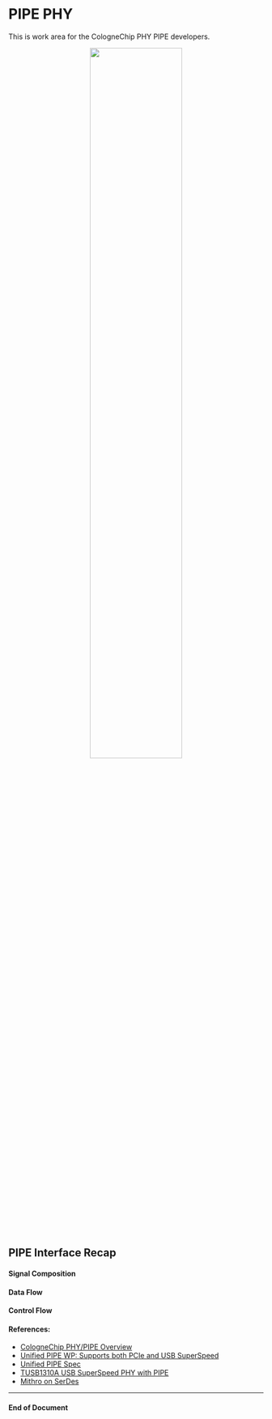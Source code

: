 # PIPE PHY

This is work area for the CologneChip PHY PIPE developers.

<p align="center">
  <img width="60%" src="../0.doc/images/PHY-Layers.JPG">
</p>

## PIPE Interface Recap
#### Signal Composition
#### Data Flow
#### Control Flow


#### References:

- [CologneChip PHY/PIPE Overview](0.doc/PIPE_overview.pdf)
- [Unified PIPE WP: Supports both PCIe and USB SuperSpeed](https://www.intel.in/content/dam/doc/white-paper/usb3-phy-interface-pci-express-paper.pdf)
- [Unified PIPE Spec](https://www.intel.com/content/www/us/en/io/pci-express/phy-interface-pci-express-sata-usb30-architectures-3-1.html)
- [TUSB1310A USB SuperSpeed PHY with PIPE](https://www.ti.com/product/TUSB1310A)
- [Mithro on SerDes](https://docs.google.com/presentation/d/e/2PACX-1vSgIGVCZtNt8RdifZXOLOJDDCj7g05zxr9WS2NjmQtM_E0GfZKCBYhASCto4eURL-86uNwJaXfo1qMC/pub?start=false&loop=false&delayms=3000#slide=id.g151286a907e_0_230)


--------------------
#### End of Document

